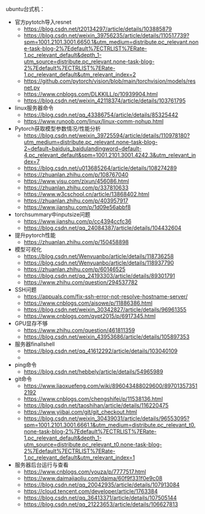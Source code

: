 ubuntu台式机：
* 官方pytotch导入resnet
	* https://blog.csdn.net/t20134297/article/details/103885879
	* https://blog.csdn.net/weixin_39756235/article/details/110517739?spm=1001.2101.3001.6650.1&utm_medium=distribute.pc_relevant.none-task-blog-2%7Edefault%7ECTRLIST%7ERate-1.pc_relevant_default&depth_1-utm_source=distribute.pc_relevant.none-task-blog-2%7Edefault%7ECTRLIST%7ERate-1.pc_relevant_default&utm_relevant_index=2
	* https://github.com/pytorch/vision/blob/main/torchvision/models/resnet.py
	* https://www.cnblogs.com/DLKKILL/p/10939904.html
	* https://blog.csdn.net/weixin_42118374/article/details/103761795
* linux服务器命令
	* https://blog.csdn.net/qq_43386754/article/details/85325442
	* https://www.runoob.com/linux/linux-comm-nohup.html
* Pytorch获取模型参数情况/性能分析
	* https://blog.csdn.net/weixin_39725594/article/details/110978180?utm_medium=distribute.pc_relevant.none-task-blog-2~default~baidujs_baidulandingword~default-4.pc_relevant_default&spm=1001.2101.3001.4242.3&utm_relevant_index=7
	* https://blog.csdn.net/u013685264/article/details/108274289
	* https://zhuanlan.zhihu.com/p/108767040
	* https://www.yisu.com/zixun/456086.html
	* https://zhuanlan.zhihu.com/p/337810633
	* https://www.w3cschool.cn/article/13868402.html
	* https://zhuanlan.zhihu.com/p/403957917
	* https://www.jianshu.com/p/1d09e56abbf8
* torchsummary中inputsize问题
	* https://www.jianshu.com/p/cc4394ccfc36
	* https://blog.csdn.net/qq_24084387/article/details/104432604
* 提升pytorch性能
	* https://zhuanlan.zhihu.com/p/150458898
* 模型可视化
	* https://blog.csdn.net/Wenyuanbo/article/details/118736258
	* https://blog.csdn.net/Wenyuanbo/article/details/118937790
	* https://zhuanlan.zhihu.com/p/60146525
	* https://blog.csdn.net/qq_24193303/article/details/89301791
	* https://www.zhihu.com/question/294537782
* SSH问题
	* https://appuals.com/fix-ssh-error-not-resolve-hostname-server/
	* https://www.cnblogs.com/aisowe/p/11886386.html
	* https://blog.csdn.net/weixin_30342827/article/details/96961355
	* https://www.cnblogs.com/qypt2015/p/6917345.html
* GPU显存不够
	* https://www.zhihu.com/question/461811359
	* https://blog.csdn.net/weixin_43953686/article/details/105897353
* 服务器finallshell
	* https://blog.csdn.net/qq_41612292/article/details/103040109
	* 
* ping命令
	* https://blog.csdn.net/hebbely/article/details/54965989
* git命令
	* https://www.liaoxuefeng.com/wiki/896043488029600/897013573512192
	* https://www.cnblogs.com/chengshifei/p/11538136.html
	* https://blog.csdn.net/taoshihan/article/details/116220475
	* https://www.yiibai.com/git/git_checkout.html
	* https://blog.csdn.net/weixin_30439031/article/details/96553095?spm=1001.2101.3001.6661.1&utm_medium=distribute.pc_relevant_t0.none-task-blog-2%7Edefault%7ECTRLIST%7ERate-1.pc_relevant_default&depth_1-utm_source=distribute.pc_relevant_t0.none-task-blog-2%7Edefault%7ECTRLIST%7ERate-1.pc_relevant_default&utm_relevant_index=1
* 服务器后台运行与查看
	* https://www.cnblogs.com/youza/p/7777517.html
	* https://www.daimajiaoliu.com/daima/60f9f331f0e9c08
	* https://blog.csdn.net/qq_20042935/article/details/107913084
	* https://cloud.tencent.com/developer/article/1763384
	* https://blog.csdn.net/qq_36413371/article/details/107505144
	* https://blog.csdn.net/qq_21223653/article/details/106627813